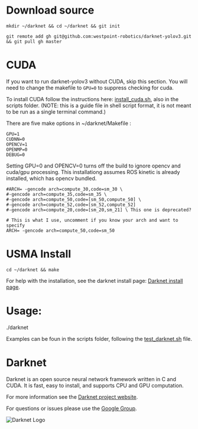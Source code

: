 # Download source #
`mkdir ~/darknet && cd ~/darknet && git init`

`git remote add gh git@github.com:westpoint-robotics/darknet-yolov3.git && git pull gh master `

# CUDA #
If you want to run darknet-yolov3 without CUDA, skip this section.  You will need to change the makefile to `GPU=0` to suppress checking for cuda.

To install CUDA follow the instructions here: [install_cuda.sh](https://github.com/westpoint-robotics/darknet-yolov3/blob/master/scripts/install_cuda.sh), also in the scripts folder.  (NOTE: this is a guide file in shell script format, it is not meant to be run as a single terminal command.)

There are five make options in ~/darknet/Makefile :

`GPU=1`  
`CUDNN=0`  
`OPENCV=1`  
`OPENMP=0`  
`DEBUG=0`  

Setting GPU=0 and OPENCV=0 turns off the build to ignore opencv and cuda/gpu processing.  This installationg assumes ROS kinetic is already installed, which has opencv bundled.

`#ARCH= -gencode arch=compute_30,code=sm_30 \ `  
`#-gencode arch=compute_35,code=sm_35 \  `  
`#-gencode arch=compute_50,code=[sm_50,compute_50] \`  
`#-gencode arch=compute_52,code=[sm_52,compute_52]`  
`#-gencode arch=compute_20,code=[sm_20,sm_21] \ This one is deprecated?`  

`# This is what I use, uncomment if you know your arch and want to specify`  
`ARCH= -gencode arch=compute_50,code=sm_50`  


# USMA Install #

`cd ~/darknet && make`

For help with the installation, see the darknet install page: [Darknet install page](https://pjreddie.com/darknet/install/).


# Usage:
./darknet <function>

Examples can be foun in the scripts folder, following the [test_darknet.sh](https://github.com/westpoint-robotics/darknet-yolov3/blob/master/scripts/test_darknet.sh) file.



# Darknet #
Darknet is an open source neural network framework written in C and CUDA. It is fast, easy to install, and supports CPU and GPU computation.

For more information see the [Darknet project website](http://pjreddie.com/darknet).

For questions or issues please use the [Google Group](https://groups.google.com/forum/#!forum/darknet).

![Darknet Logo](http://pjreddie.com/media/files/darknet-black-small.png)

